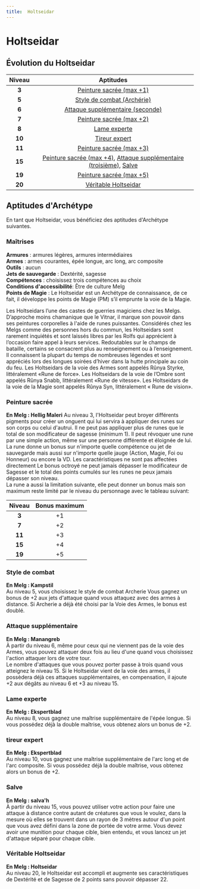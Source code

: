 ```yaml
---
title:  Holtseidar
---
```

#  Holtseidar

## Évolution du  Holtseidar

|Niveau|Aptitudes|
|:-:|:-:|
|**3**|[Peinture sacrée (max +1)](#peinture-sacree)|
|**5**|[Style de combat (Archérie)](#style-de-combat)|
|**6**|[Attaque supplémentaire (seconde)](#attaque-supplementaire)|
|**7**|[Peinture sacrée (max +2)](#peinture-sacree)|
|**8**|[Lame experte](#lame-experte)|
|**10**|[Tireur expert](#tireur-expert)|
|**11**|[Peinture sacrée (max +3)](#peinture-sacree)|
|**15**|[Peinture sacrée (max +4)](#peinture-sacree), [Attaque supplémentaire (troisième)](#attaque-supplementaire), [Salve](#salve)|
|**19**|[Peinture sacrée (max +5)](#peinture-sacree)|
|**20**|[Véritable Holtseidar](#veritable-holtseidar)|

## Aptitudes d'Archétype
En tant que  Holtseidar, vous bénéficiez des aptitudes d'Archétype suivantes.

### Maîtrises
**Armures** : armures légères, armures intermédiaires  
**Armes** : armes courantes, épée longue, arc long, arc composite  
**Outils** : aucun  
**Jets de sauvegarde** : Dextérité, sagesse  
**Compétences** : choisissez trois compétences au choix  
**Conditions d'accessibilité**: Être de culture Melg  
**Points de Magie** : Le Holtseidar est un Archétype de connaissance, de ce fait, il développe les points de Magie (PM) s’il emprunte la voie de la Magie.  

Les Holtseidars l’une des castes de guerries magiciens chez les Melgs. D’approche moins chamanique que le Vitnar, il marque son pouvoir dans ses peintures corporelles à l'aide de runes puissantes. Considérés chez les Melgs comme des personnes hors du commun, les Holtseidars sont rarement inquiétés et sont laissés libres par les Rolfs qui apprécient à l’occasion faire appel à leurs services. Redoutables sur le champs de bataille, certains se consacrent plus au renseignement ou à l’enseignement. Il connaissent la plupart du temps de nombreuses légendes et sont appréciés lors des longues soirées d’hiver dans la hutte principale au coin du feu.
Les Holtseidars de la voie des Armes sont appelés Rûnya Styrke, littéralement «Rune de force». Les Holtseidars de la voie de l’Ombre sont appelés Rûnya Snabb, littéralement «Rune de vitesse». Les Holtseidars de la voie de la Magie sont appelés Rûnya Syn, littéralement « Rune de vision».


### Peinture sacrée  
**En Melg : Hellig Maleri**
Au niveau 3, l'Holtseidar peut broyer différents pigments pour créer un onguent qui lui servira à appliquer des runes sur son corps ou celui d'autrui. Il ne peut pas appliquer plus de runes que le total de son modificateur de sagesse (minimum 1). Il peut révoquer une rune par une simple action, même sur une personne différente et éloignée de lui.   
La rune donne un bonus sur n'importe quelle compétence ou jet de sauvegarde mais aussi sur n'importe quelle jauge (Action, Magie, Foi ou Honneur) ou encore la VD. Les caractéristiques ne sont pas affectées directement Le bonus octroyé ne peut jamais dépasser le modificateur de Sagesse et le total des points cumulés sur les runes ne peux jamais dépasser son niveau.    
La rune a aussi la limitation suivante, elle peut donner un bonus mais son maximum reste limité par le niveau du personnage avec le tableau suivant:   

|Niveau|Bonus maximum|
|:-:|:-:|
|**3**|+1|
|**7**|+2|
|**11**|+3|
|**15**|+4|
|**19**|+5|

### Style de combat  
**En Melg : Kampstil**  
Au niveau 5, vous choisissez le style de combat Archerie Vous gagnez un bonus de +2 aux jets d'attaque quand vous attaquez avec des armes à distance. Si Archerie a déjà été choisi par la Voie des Armes, le bonus est doublé.  

### Attaque supplémentaire  
**En Melg : Manangreb**  
À partir du niveau 6, même pour ceux qui ne viennent pas de la voie des Armes, vous pouvez attaquer deux fois au lieu d'une quand vous choisissez l'action attaquer lors de votre tour.  
Le nombre d'attaques que vous pouvez porter passe à trois quand vous atteignez le niveau 15. Si le Holtseidar vient de la voie des armes, il possèdera déjà ces attaques supplémentaires, en compensation, il ajoute +2 aux dégâts au niveau 6 et +3 au niveau 15.  

### Lame experte
**En Melg : Ekspertblad**  
Au niveau 8, vous gagnez une maîtrise supplémentaire de l'épée longue. Si vous possédez déjà la double maîtrise, vous obtenez alors un bonus de +2.   

### tireur expert
**En Melg : Ekspertblad**  
Au niveau 10, vous gagnez une maîtrise supplémentaire de l'arc long et de l'arc composite. Si vous possédez déjà la double maîtrise, vous obtenez alors un bonus de +2.   

### Salve  
**En Melg : salva'h**  
À partir du niveau 15, vous pouvez utiliser votre action pour faire une attaque à distance contre autant de créatures que vous le voulez, dans la mesure où elles se trouvent dans un rayon de 3 mètres autour d'un point que vous avez défini dans la zone de portée de votre arme. Vous devez avoir une munition pour chaque cible, bien entendu, et vous lancez un jet d'attaque séparé pour chaque cible.  

### Véritable Holtseidar    
**En Melg : Holtseidar**  
Au niveau 20, le Holtseidar est accompli et augmente ses caractéristiques de Dextérité et de Sagesse de 2 points sans pouvoir dépasser 22.
